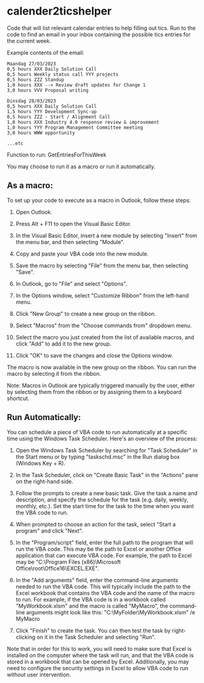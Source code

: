 # calender2ticshelper

Code that will list relevant calendar entries to help filling out tics.
Run to the code to find an email in your inbox containing the possible tics entries for the current week.

Example contents of the email:
```
Maandag 27/03/2023 
0,5 hours XXX Daily Solution Call 
0,5 hours Weekly status call YYY projects 
0,5 hours ZZZ Standup 
1,0 hours XXX --> Review draft updates for Change 1 
3,0 hours VVV Proposal writing 

Dinsdag 28/03/2023 
0,5 hours XXX Daily Solution Call 
1,5 hours YYY Development Sync-up 
0,5 hours ZZZ - Start / Alignment Call 
1,0 hours XXX Industry 4.0 response review & improvement 
1,0 hours YYY Program Management Committee meeting 
3,0 hours WWW opportunity 

...etc
```

Function to run: GetEntriesForThisWeek

You may choose to run it as a macro or run it automatically.

## As a macro:

To set up your code to execute as a macro in Outlook, follow these steps:

1. Open Outlook.

2. Press Alt + F11 to open the Visual Basic Editor.

3. In the Visual Basic Editor, insert a new module by selecting "Insert" from the menu bar, and then selecting "Module".

4. Copy and paste your VBA code into the new module.

5. Save the macro by selecting "File" from the menu bar, then selecting "Save".

6. In Outlook, go to "File" and select "Options".

7. In the Options window, select "Customize Ribbon" from the left-hand menu.

8. Click "New Group" to create a new group on the ribbon.

9. Select "Macros" from the "Choose commands from" dropdown menu.

10. Select the macro you just created from the list of available macros, and click "Add" to add it to the new group.

11. Click "OK" to save the changes and close the Options window.

The macro is now available in the new group on the ribbon. You can run the macro by selecting it from the ribbon.

Note: Macros in Outlook are typically triggered manually by the user, either by selecting them from the ribbon or by assigning them to a keyboard shortcut.

## Run Automatically:

You can schedule a piece of VBA code to run automatically at a specific time using the Windows Task Scheduler. Here's an overview of the process:

1. Open the Windows Task Scheduler by searching for "Task Scheduler" in the Start menu or by typing "taskschd.msc" in the Run dialog box (Windows Key + R).

2. In the Task Scheduler, click on "Create Basic Task" in the "Actions" pane on the right-hand side.

3. Follow the prompts to create a new basic task. Give the task a name and description, and specify the schedule for the task (e.g. daily, weekly, monthly, etc.). Set the start time for the task to the time when you want the VBA code to run.

4. When prompted to choose an action for the task, select "Start a program" and click "Next".

5. In the "Program/script" field, enter the full path to the program that will run the VBA code. This may be the path to Excel or another Office application that can execute VBA code. For example, the path to Excel may be "C:\Program Files (x86)\Microsoft Office\root\Office16\EXCEL.EXE".

6. In the "Add arguments" field, enter the command-line arguments needed to run the VBA code. This will typically include the path to the Excel workbook that contains the VBA code and the name of the macro to run. For example, if the VBA code is in a workbook called "MyWorkbook.xlsm" and the macro is called "MyMacro", the command-line arguments might look like this: "C:\MyFolder\MyWorkbook.xlsm" /e MyMacro

7. Click "Finish" to create the task. You can then test the task by right-clicking on it in the Task Scheduler and selecting "Run".

Note that in order for this to work, you will need to make sure that Excel is installed on the computer where the task will run, and that the VBA code is stored in a workbook that can be opened by Excel. Additionally, you may need to configure the security settings in Excel to allow VBA code to run without user intervention.
